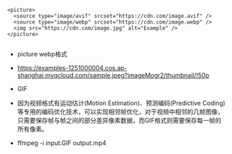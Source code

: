 
```
<picture>
  <source type="image/avif" srcset="https://cdn.com/image.avif" />
  <source type="image/webp" srcset="https://cdn.com/image.webp" />
  <img src="https://cdn.com/image.jpg" alt="Example" />
</picture>


```
* picture   webp格式
* https://examples-1251000004.cos.ap-shanghai.myqcloud.com/sample.jpeg?imageMogr2/thumbnail/!50p



* GIF


* 因为视频格式有运动估计(Motion Estimation)、预测编码(Predictive Coding)  等专用的编码优化技术，可以实现相邻帧优化，对于视频中相邻的几帧图像，只需要保存帧与帧之间的部分差异像素数据，而GIF格式则需要保存每一帧的所有像素。

* ffmpeg -i input.GIF output.mp4
